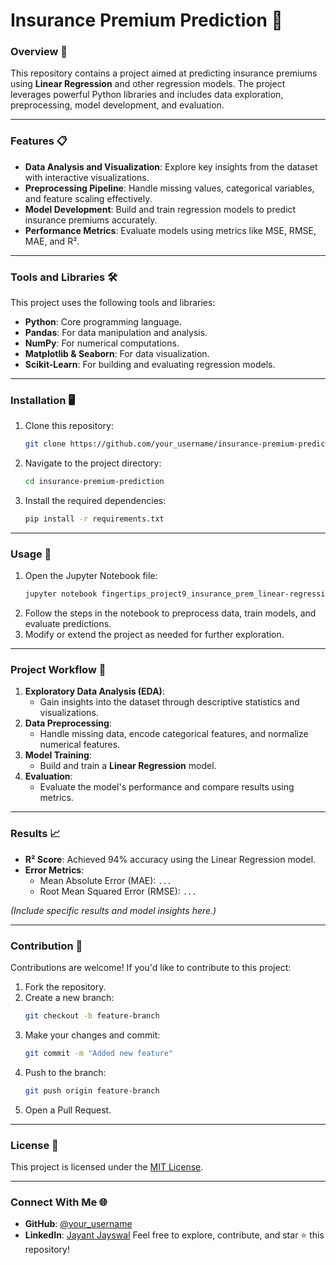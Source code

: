 # Insurance Premium Prediction 🚀

### Overview 🌟

This repository contains a project aimed at predicting insurance premiums using **Linear Regression** and other regression models. The project leverages powerful Python libraries and includes data exploration, preprocessing, model development, and evaluation.

---

### Features 📋

- **Data Analysis and Visualization**: Explore key insights from the dataset with interactive visualizations.
- **Preprocessing Pipeline**: Handle missing values, categorical variables, and feature scaling effectively.
- **Model Development**: Build and train regression models to predict insurance premiums accurately.
- **Performance Metrics**: Evaluate models using metrics like MSE, RMSE, MAE, and R².

---

### Tools and Libraries 🛠️

This project uses the following tools and libraries:

- **Python**: Core programming language.
- **Pandas**: For data manipulation and analysis.
- **NumPy**: For numerical computations.
- **Matplotlib & Seaborn**: For data visualization.
- **Scikit-Learn**: For building and evaluating regression models.

---

### Installation 🖥️

1. Clone this repository:
   ```bash
   git clone https://github.com/your_username/insurance-premium-prediction.git
   ```
2. Navigate to the project directory:
   ```bash
   cd insurance-premium-prediction
   ```
3. Install the required dependencies:
   ```bash
   pip install -r requirements.txt
   ```

---

### Usage 📝

1. Open the Jupyter Notebook file:
   ```bash
   jupyter notebook fingertips_project9_insurance_prem_linear-regression.ipynb
   ```
2. Follow the steps in the notebook to preprocess data, train models, and evaluate predictions.
3. Modify or extend the project as needed for further exploration.

---

### Project Workflow 🔄

1. **Exploratory Data Analysis (EDA)**:
   - Gain insights into the dataset through descriptive statistics and visualizations.
2. **Data Preprocessing**:
   - Handle missing data, encode categorical features, and normalize numerical features.
3. **Model Training**:
   - Build and train a **Linear Regression** model.
4. **Evaluation**:
   - Evaluate the model's performance and compare results using metrics.

---

### Results 📈

- **R² Score**: Achieved 94% accuracy using the Linear Regression model.
- **Error Metrics**:
  - Mean Absolute Error (MAE): `...`
  - Root Mean Squared Error (RMSE): `...`

_(Include specific results and model insights here.)_

---

### Contribution 🤝

Contributions are welcome! If you'd like to contribute to this project:

1. Fork the repository.
2. Create a new branch:
   ```bash
   git checkout -b feature-branch
   ```
3. Make your changes and commit:
   ```bash
   git commit -m "Added new feature"
   ```
4. Push to the branch:
   ```bash
   git push origin feature-branch
   ```
5. Open a Pull Request.

---

### License 📜

This project is licensed under the [MIT License](LICENSE).

---

### Connect With Me 🌐

- **GitHub**: [@your_username](https://github.com/jayant1345)
- **LinkedIn**: [Jayant Jayswal](https://www.linkedin.com/in/jayant-jayswal)
  Feel free to explore, contribute, and star ⭐ this repository!
